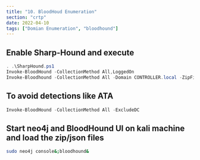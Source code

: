 ```yaml
---
title: "10. BloodHoud Enumeration"
section: "crtp"
date: 2022-04-10
tags: ["Domian Enumeration", "bloodhound"]
---
```


## Enable Sharp-Hound and execute

```powershell
. .\SharpHound.ps1
Invoke-BloodHound -CollectionMethod All,LoggedOn
Invoke-Bloodhound -CollectionMethod All -Domain CONTROLLER.local -ZipFileName loot.zip
```

## To avoid detections like ATA
```powershell
Invoke-BloodHound -CollectionMethod All -ExcludeDC
```

## Start neo4j and BloodHound UI on kali machine and load the zip/json files
```bash
sudo neo4j console&;bloodhound&
```